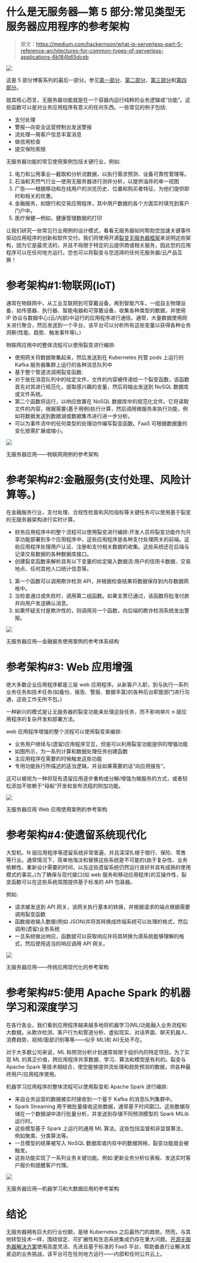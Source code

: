 # 什么是无服务器—第 5 部分:常见类型无服务器应用程序的参考架构

> 原文：<https://medium.com/hackernoon/what-is-serverless-part-5-reference-architectures-for-common-types-of-serverless-applications-6b184b65dceb>

![](img/9141978f3b66e1b5dbb5bb7a50ce0576.png)

这是 5 部分博客系列的最后一部分。参见[第一部分](https://platform9.com/blog/what-is-serverless-and-what-it-means-for-you-part-1/)、[第二部分](https://platform9.com/blog/what-is-serverless-part-2-challenges-and-considerations-for-choosing-the-right-serverless-solution/)、[第三部分](https://platform9.com/blog/what-is-serverless-part-3-kubernetes-and-serverless/)和[第四部分](https://platform9.com/blog/what-is-serverless-part-4-fission-an-open-source-serverless-framework-for-kubernetes/)。

就其核心而言，无服务器功能就是在一个容器内运行纯粹的业务逻辑或“功能”。这些函数可以是对业务应用程序有意义的任何东西。一些常见的例子包括:

*   支付处理
*   警报—向安全运营控制台发送警报
*   流处理—用客户信息丰富消息
*   做信用检查
*   提交保险索赔

无服务器功能的常见使用案例包括关键行业，例如:

1.  电力和公用事业—截取和分析流数据，以执行需求预测、设备可靠性管理等。
2.  石油和天然气行业—使用无服务器进行测井分析，以提供油井的单一视图
3.  广告——根据移动和在线用户的浏览历史、位置和购买者特征，为他们提供即时和相关的优惠。
4.  金融服务，如银行和交易应用程序，其中用户数据的各个方面实时填充到客户门户中。
5.  医疗保健—例如，健康管理数据的打印

让我们研究一些常见行业用例的设计模式，看看无服务器如何帮助您加速关键事件驱动应用程序的创新和软件交付。我们将使用开源[裂变无服务器框架](https://fission.io/)来说明这些架构，因为它是最灵活的，并且不局限于特定的云提供商或相关服务，因此您的应用程序可以在任何地方运行。您也可以将裂变与您选择的任何无服务器/云产品互换！

# 参考架构#1:物联网(IoT)

通常在物联网中，从工业互联网到可穿戴设备，再到智能汽车，一组自主物理设备，如传感器、执行器、智能电器和可穿戴设备，收集各种类型的数据，并使用 IP 协议与数据中心(云/内部)中运行的应用程序进行通信。通常，大量数据使用网关进行聚合，然后发送到一个平台，该平台可以分析所有这些变量以获得各种业务洞察(性能、趋势、触发事件等)。)

物联网应用中的整体流程可以使用裂变进行编排:

*   使用网关将数据聚集起来，然后发送到在 Kubernetes 托管 pods 上运行的 Kafka 服务器集群上运行的各种消息队列中
*   基于整个管道流调用裂变函数:
*   对于放在消息队列中的给定文件，文件的内容被传递给一个裂变函数，该函数首先对其进行规范化，提取感兴趣的变量，然后将输出发送到 NoSQL 数据库或文件系统。
*   第二个函数将运行，以响应放置在 NoSQL 数据库中的规范化文件。它将读取文件的内容，根据需要(基于用例)执行计算，然后调用微服务来执行功能，例如将数据发送到数据湖或数据集市进行进一步分析。
*   可以为事件流中的任何类型的处理动作编写裂变函数。FaaS 可根据数据量的变化按需扩展或缩小。

![](img/944f11118cbb1f39f15494ae1cabbbe7.png)

无服务器应用——物联网用例的参考架构

# 参考架构#2:金融服务(支付处理、风险计算等。)

在金融服务行业，支付处理、合规性检查和风险指标等关键任务可以使用基于裂变的无服务器架构进行实时计算。

*   财务应用程序中的整个流程可以使用裂变进行编排:开发人员将裂变功能作为共享功能部署到多个应用程序中，这些应用程序是各种支付处理网关的前端。这些应用程序处理用户认证、注册和支付相关数据的收集。这些系统还在后端与记录交易数据的各种数据库接口。
*   创建裂变函数来解析具有以下变量的给定输入数据流:用户的信用卡数据、交易地点、任何其他人口统计信息等。

1.  第一个函数可以调用欺诈检测 API，并根据检查结果将数据保存到内存数据网格中。
2.  当检查通过或失败时，调用第二组函数。如果支票已通过，该函数将批准付款并向用户发送确认消息。
3.  如果怀疑支付是欺诈性的，则调用另一个函数，向后端的欺诈检测系统发出警报。

![](img/3562da7abe56b79d6d083176a87dee4c.png)

无服务器应用—金融服务使用案例的参考体系结构

# 参考架构#3: Web 应用增强

绝大多数企业应用程序都是三层 web 应用程序。从新客户入职，到与执行一系列业务任务和技术任务(如备份、报告、警报、数据丰富)的各种后台职能部门进行沟通，这些工作无所不包。)

一种新兴的模式是让无服务器的裂变功能来处理这些任务，而不影响单片 n 层应用程序的复杂开发和部署方法。

web 应用程序增强的整个流程可以使用裂变来编排:

*   业务用户继续与(遗留)应用程序交互，但是可以利用裂变功能提供的增强功能
*   如图所示，为一系列计算和数据处理任务创建函数
*   主应用程序在需要的时候触发这些功能
*   专用功能执行所描述的适当逻辑，并且如果需要的话“向应用报告”。

这可以被视为一种将现有遗留应用逐步重构或分解/增强为微服务的方式，或者轻松添加不依赖于“母船”开发和发布流程的附加功能。

![](img/138afe18d402d1bd6235c8b1dee668fe.png)

无服务器应用 Web 应用使用案例的参考架构

# 参考架构#4:使遗留系统现代化

大型机、N 层应用程序等遗留系统非常普遍，并且深深扎根于银行、保险、零售等行业。通常情况下，简单地淘汰和替换这些系统是不可能的(由于复杂性、业务依赖性、重新设计需要的时间，以及这些遗留系统仍然运行良好并具有成熟的使用模式的事实。)为了确保与现代接口(如 web 服务和移动应用程序)的互操作性，裂变函数可以在这些系统周围提供基于标准的 API 包装器。

例如:

*   请求被发送到 API 网关，该网关执行基本的转换，并根据请求的端点根据需要调用裂变函数
*   函数接收输入数据(例如 JSON)并将其转换成终端系统可以处理的格式，然后调用(遗留)业务系统
*   一旦系统做出响应，函数就可以获取响应并将其转换为源系统能够理解的格式，然后使用适当的响应调用 API 网关。

![](img/4cc370ff0ccbe43dcc591c2d56fdfbd3.png)

无服务器应用——传统应用现代化的参考架构

# 参考架构#5:使用 Apache Spark 的机器学习和深度学习

在各行各业，我们看到应用程序越来越多地将机器学习(ML)功能融入业务流程和大数据。从欺诈检测、客户行为和管道分析、虚拟现实、对话界面、聊天机器人、消费趋势、视频/面部识别等等——似乎 ML(和 AI)无处不在。

对于大多数公司来说，ML 和预测分析计划通常局限于组织内的特定项目。为了实现 ML 的真正价值，跨应用程序共享数据、学习、算法和模型是有利的。裂变与 Apache Spark 等技术相结合，使您能够提供流处理和趋势预测的数据，供各种最终用户/应用程序使用。

机器学习应用程序的整体流程可以使用裂变和 Apache Spark 进行编排:

*   来自业务运营的数据被实时接收到一个基于 Kafka 的消息队列集群中。
*   Spark Streaming 用于微批量接收这些数据，通常基于时间窗口。这些数据存储在一个数据湖中进行批量分析，并发送到存储不同预测模型的 Spark MlLib 运行时。
*   这些模型基于 Spark 上运行的通用 ML 算法。这些包括监督和非监督算法，例如聚类、分类算法等。
*   一旦模型的结果被写入 NoSQL 数据库或内存中的数据网格，裂变功能就会被触发。
*   这些功能实现了一系列业务关键功能。例如:更新业务分析仪表板、发送实时客户报价和提醒客户代理。

![](img/121940bd49093e473cc113b4a446cfa5.png)

无服务器应用—机器学习和大数据应用的参考架构

# 结论

无服务器拥有巨大的行业份额，是继 Kubernetes 之后最热门的趋势。然而，与其他转型技术一样，围绕锁定、可扩展性和生态系统集成仍存在重大问题。[开源无服务器解决方案](https://fission.io/)使用高度灵活、先进且基于标准的 FaaS 平台，帮助垂直行业解决其紧迫的业务挑战，该平台可在任何地方运行——内部和任何公共云上。